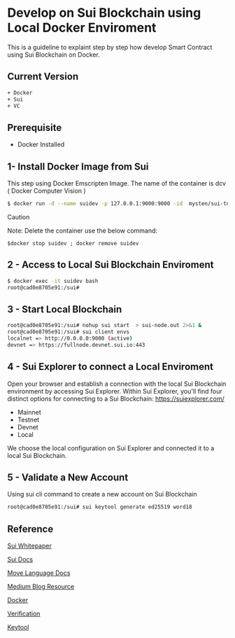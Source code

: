 # Develop on Sui Blockchain using Local Docker Enviroment

This is a guideline to explaint step by step how develop Smart Contract using Sui Blockchain on Docker.

## Current Version 

```bash
+ Docker
+ Sui
+ VC 
```
## Prerequisite 

+ Docker Installed

## 1- Install Docker Image from Sui 

This step using Docker Emscripten Image. The name of the container is dcv  ( Docker Computer Vision  ) 
```bash
$ docker run -d --name suidev -p 127.0.0.1:9000:9000 -id  mysten/sui-tools:devnet


```

> [!CAUTION]
> Note: Delete the container use the below command:

 `$docker stop suidev ; docker remove suidev` 

## 2 - Access to Local Sui Blockchain Enviroment

```bash
$ docker exec -it suidev bash
root@cad0e8705e91:/sui#
```

## 3 - Start Local Blockchain 

```bash
root@cad0e8705e91:/sui# nohup sui start  > sui-node.out 2>&1 &
root@cad0e8705e91:/sui# sui client envs
localnet => http://0.0.0.0:9000 (active)
devnet => https://fullnode.devnet.sui.io:443
```

## 4 - Sui Explorer to connect a Local Enviroment 

Open your browser and establish a connection with the local Sui Blockchain environment by accessing Sui Explorer. 
Within Sui Explorer, you'll find four distinct options for connecting to a Sui Blockchain: https://suiexplorer.com/

+ Mainnet
+ Testnet
+ Devnet
+ Local
  
We choose the local configuration on Sui Explorer and connected it to a local Sui Blockchain.

## 5 - Validate a New Account 

Using sui cli command to create a new account on Sui Blockchain 

```bash
root@cad0e8705e91:/sui# sui keytool generate ed25519 word18 
```

## Reference

[Sui Whitepaper](https://github.com/MystenLabs/sui/blob/main/doc/paper/sui.pdf)

[Sui Docs](https://sui.io/)

[Move Language Docs](https://move-book.com)

[Medium Blog Resource](https://medium.com/coinmonks/web3-environment-using-sui-blockchain-and-docker-a8d31a9b1fe5)

[Docker](https://docker.com)

[Verification](https://link.springer.com/content/pdf/10.1007/978-3-030-53288-8.pdf)

[Keytool](https://docs.sui.io/references/cli/keytool)

